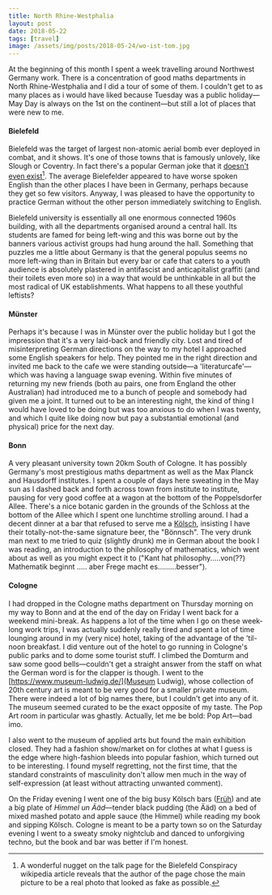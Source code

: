 ```yaml
---
title: North Rhine-Westphalia
layout: post
date: 2018-05-22
tags: [travel]
image: /assets/img/posts/2018-05-24/wo-ist-tom.jpg
---
```


At the beginning of this month I spent a week travelling around Northwest Germany work. There is a concentration of good maths departments in North Rhine-Westphalia and I did a tour of some of them. I couldn't get to as many places as i would have liked because Tuesday was a public holiday&mdash;May Day is always on the 1st on the continent&mdash;but still a lot of places that were new to me.

#### Bielefeld
Bielefeld was the target of largest non-atomic aerial bomb ever deployed in combat, and it shows. It's one of those towns that is famously unlovely, like Slough or Coventry. In fact there's a popular German joke that it [doesn't even exist](https://en.wikipedia.org/wiki/Bielefeld_Conspiracy)[^1]. The average Bielefelder appeared to have worse spoken English than the other places I have been in Germany, perhaps because they get so few visitors. Anyway, I was pleased to have the opportunity to practice German without the other person immediately switching to English.  

Bielefeld university is essentially all one enormous connected 1960s building, with all the departments organised around a central hall. Its students are famed for being left-wing and this was borne out by the banners various activist groups had hung around the hall. Something that puzzles me a little about Germany is that the general populus seems no more left-wing than in Britain but every bar or cafe that caters to a youth audience is absolutely plastered in antifascist and anticapitalist graffiti (and their toilets even more so) in a way that would be unthinkable in all but the most radical of UK establishments. What happens to all these youthful leftists?

#### Münster
Perhaps it's because I was in Münster over the public holiday but I got the impression that it's a very laid-back and friendly city. Lost and tired of misinterpreting German directions on the way to my hotel I approached some English speakers for help. They pointed me in the right direction and invited me back to the cafe we were standing outside&mdash;a 'literaturcafe'&mdash;which was having a language swap evening. Within five minutes of returning my new friends (both au pairs, one from England the other Australian) had introduced me to a bunch of people and somebody had given me a joint. It turned out to be an interesting night, the kind of thing I would have loved to be doing but was too anxious to do when I was twenty, and which I quite like doing now but pay a substantial emotional (and physical) price for the next day.

#### Bonn
A very pleasant university town 20km South of Cologne. It has possibly Germany's most prestigious maths department as well as the Max Planck and Hausdorff institutes. I spent a couple of days here sweating in the May sun as I dashed back and forth across town from institute to institute, pausing for very good coffee at a wagon at the bottom of the Poppelsdorfer Allee. There's a nice botanic garden in the grounds of the Schloss at the bottom of the Allee which I spent one lunchtime strolling around. I had a decent dinner at a bar that refused to serve me a [Kölsch](https://en.wikipedia.org/wiki/K%C3%B6lsch_(beer)), insisting I have their totally-not-the-same signature beer, the "Bönnsch". The very drunk man next to me tried to quiz (slightly drunk) me in German about the book I was reading, an introduction to the philosophy of mathematics, which went about as well as you might expect it to ("Kant hat philosophy.....von(??) Mathematik beginnt ..... aber Frege macht es.........besser").


#### Cologne

I had dropped in the Cologne maths department on Thursday morning on my way to Bonn and at the end of the day on Friday I went back for a weekend mini-break. As happens a lot of the time when I go on these week-long work trips, I was actually suddenly really tired and spent a lot of time lounging around in my (very nice) hotel, taking of the advantage of the 'til-noon breakfast.
I did venture out of the hotel to go running in Cologne's public parks and to dome some tourist stuff. I climbed the Domturm and saw some good bells&mdash;couldn't get a straight answer from the staff on what the German word is for the clapper is though. I went to the [https://www.museum-ludwig.de/](Museum Ludwig), whose collection of 20th century art is meant to be very good for a smaller private museum. There were indeed a lot of big names there, but I couldn't get into any of it. The museum seemed curated to be the exact opposite of my taste. The Pop Art room in particular was ghastly. Actually, let me be bold: Pop Art&mdash;bad imo.

I also went to the museum of applied arts but found the main exhibition closed. They had a fashion show/market on for clothes at what I guess is the edge where high-fashion bleeds into popular fashion, which turned out to be interesting. I found myself regretting, not the first time, that the standard constraints of masculinity don't allow men much in the way of self-expression (at least without attracting unwanted comment).

On the Friday evening I went one of the big busy Kölsch bars ([Früh](https://www.frueh-gastronomie.com/)) and ate a big plate of *Himmel un Ääd*&mdash;tender black pudding (the Ääd) on a bed of mixed mashed potato and apple sauce (the Himmel) while reading my book and sipping Kölsch. Cologne is meant to be a party town so on the Saturday evening I went to a sweaty smoky nightclub and danced to unforgiving techno, but the book and bar was better if I'm honest.

[^1]: A wonderful nugget on the talk page for the Bielefeld Conspiracy wikipedia article reveals that the author of the page chose the main picture to be a real photo that looked as fake as possible.
